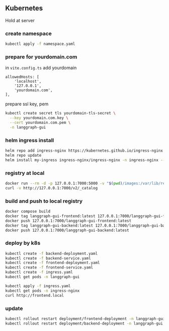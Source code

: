 
## Kubernetes

Hold at server

### create namespace
```bash
kubectl apply -f namespace.yaml
```

### prepare for yourdomain.com

in ```vite.config.ts``` add yourdomain
```
allowedHosts: [
    'localhost',
    '127.0.0.1',
    'yourdomain.com',
],
```

prepare ssl key, pem
```bash
kubectl create secret tls yourdomain-tls-secret \
  --key yourdomain.com.key \
  --cert yourdomain.com.pem \
  -n langgraph-gui
```

### helm ingress install

```bash
helm repo add ingress-nginx https://kubernetes.github.io/ingress-nginx
helm repo update
helm install my-ingress ingress-nginx/ingress-nginx -n ingress-nginx --create-namespace
```

### registry at local

```bash
docker run --rm -d -p 127.0.0.1:7000:5000 -v "$(pwd)/images:/var/lib/registry" --name registry registry:latest
curl -v http://127.0.0.1:7000/v2/_catalog
```

### build and push to local registry
```bash
docker compose build
docker tag langgraph-gui-frontend:latest 127.0.0.1:7000/langgraph-gui-frontend:latest
docker push 127.0.0.1:7000/langgraph-gui-frontend:latest
docker tag langgraph-gui-backend:latest 127.0.0.1:7000/langgraph-gui-backend:latest
docker push 127.0.0.1:7000/langgraph-gui-backend:latest
```

### deploy by k8s
```bash
kubectl create -f backend-deployment.yaml
kubectl create -f backend-service.yaml
kubectl create -f frontend-deployment.yaml
kubectl create -f frontend-service.yaml
kubectl create -f ingress.yaml
kubectl get pods -n langgraph-gui

kubectl apply -f ingress.yaml
kubectl get pods -n ingress-nginx
curl http://frontend.local

```

### update
```bash
kubectl rollout restart deployment/frontend-deployment -n langgraph-gui
kubectl rollout restart deployment/backend-deployment -n langgraph-gui

```